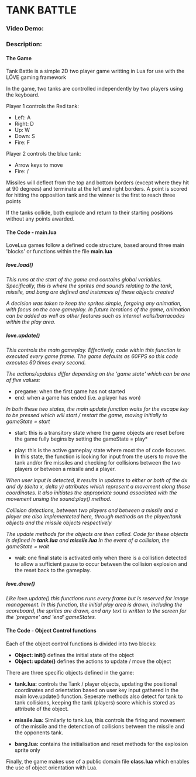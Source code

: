 # TANK BATTLE
### Video Demo: 
### Description:

#### The Game
Tank Battle is a simple 2D two player game writting in Lua for use with the LÖVE gaming framework

In the game, two tanks are controlled independently by two players using the keyboard.  

Player 1 controls the Red tank:

  - Left:  A
  - Right: D
  - Up:    W
  - Down:  S
  - Fire:  F

Player 2 controls the blue tank:

  - Arrow keys to move
  - Fire: /

Missiles will deflect from the top and bottom borders (except where they hit at 90 degrees) and terminate at the left and right borders.  A point is scored for hitting the opposition tank and the winner is the first to reach three points

If the tanks collide, both explode and return to their starting positions without any points awarded.

#### The Code - main.lua
LoveLua games follow a defined code structure, based around three main 'blocks' or functions within the file **main.lua**

##### love.load() 
*This runs at the start of the game and contains global variables.  Specifically, this is where the sprites and sounds relating to the tank, missile, and bang are defined and instances of these objects created*

*A decision was taken to keep the sprites simple, forgoing any animation, with focus on the core gameplay.  In future iterations of the game, animation can be added as well as other features such as internal walls/barracades within the play area.*

##### love.update()
*This controls the main gameplay.  Effectively, code within this function is executed every game frame.  The game defaults as 60FPS so this code executes 60 times every second.*

*The actions/updates differ depending on the 'game state' which can be one of five values:*

- pregame: when the first game has not started
- end: when a game has ended (i.e. a player has won)

*In both these two states, the main update function waits for the escape key to be pressed which will start / restart the game, moving initially to gameState = start*

- start: this is a transitory state where the game objects are reset before the game fully begins by setting the gameState = play*

- play: this is the active gameplay state where most the of code focuses.  In this state, the function is looking for input from the users to move the tank and/or fire missiles and checking for collisions between the two players or between a missile and a player.

*When user input is detected, it results in updates to either or both of the dx and dy (delta x, delta y) attributes which represent a movement along those coordinates.  It also initiates the appropriate sound associated with the movement unsing the sound:play() method.*

*Collision detections, between two players and between a missile and a player are also implementeted here, through methods on the player/tank objects and the missile objects respectively*  

_The update methods for the objects are then called.  Code for these objects is defined in **tank.lua** and **missile.lua** In the event of a collision, the gameState = wait_

- wait: one final state is activated only when there is a collistion detected to allow a sufficient pause to occur between the collision explosion and the reset back to the gameplay.

##### love.draw()
*Like love.update() this functions runs every frame but is reserved for image management.  In this function, the initial play area is drawn, including the scoreboard,  the sprites are drawn, and any text is written to the screen for the 'pregame' and 'end' gameStates.*


#### The Code - Object Control functions

Each of the object control functions is divided into two blocks:

- **Object: init()** defines the initial state of the object
- **Object: update()** defines the actions to update / move the object


There are three specific objects defined in the game:

- **tank.lua:**  controls the Tank / player objects, updating the positional coordinates and orientation based on user key input gathered in the main love.update() function.  Seperate methods also detect for tank to tank collisions, keeping the tank (players) score which is stored as attribute of the object.  

- **missile.lua:** Similarly to tank.lua, this controls the firing and movement of the missile and the detenction of collisions between the missile and the opponents tank.

- **bang.lua:** contains the initialisation and reset methods for the explosion sprite only

Finally, the game makes use of a public domain file **class.lua** which enables the use of object orientation with Lua. 
